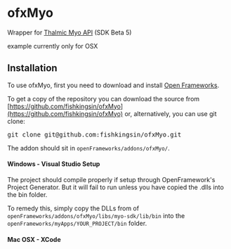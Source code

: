 ofxMyo
======

Wrapper for [Thalmic Myo API](https://www.thalmic.com/en/myo/) (SDK Beta 5) 

example currently only for OSX 


Installation
------------

To use ofxMyo, first you need to download and install [Open Frameworks](https://github.com/openframeworks/openFrameworks).

To get a copy of the repository you can download the source from [https://github.com/fishkingsin/ofxMyo](https://github.com/fishkingsin/ofxMyo) or, alternatively, you can use git clone:
<pre>
git clone git@github.com:fishkingsin/ofxMyo.git
</pre>

The addon should sit in `openFrameworks/addons/ofxMyo/`.


#### Windows - Visual Studio Setup

The project should compile properly if setup through OpenFramework's Project Generator. But it will fail to run unless you have copied the .dlls into the bin folder. 

To remedy this, simply copy the DLLs from of `openFrameworks/addons/ofxMyo/libs/myo-sdk/lib/bin` into the `openFrameworks/myApps/YOUR_PROJECT/bin` folder.


#### Mac OSX - XCode
